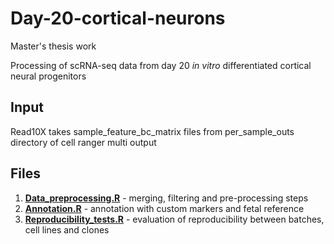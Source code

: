 # Day-20-cortical-neurons
Master's thesis work

Processing of scRNA-seq data from day 20 _in vitro_ differentiated cortical neural progenitors

## Input
Read10X takes sample_feature_bc_matrix files from per_sample_outs directory of cell ranger multi output

## Files
1. [**Data_preprocessing.R**](Data_preprocessing.R) - merging, filtering and pre-processing steps
2. [**Annotation.R**](Annotation.R) - annotation with custom markers and fetal reference
3. [**Reproducibility_tests.R**](Reproducibility_tests.R) - evaluation of reproducibility between batches, cell lines and clones
